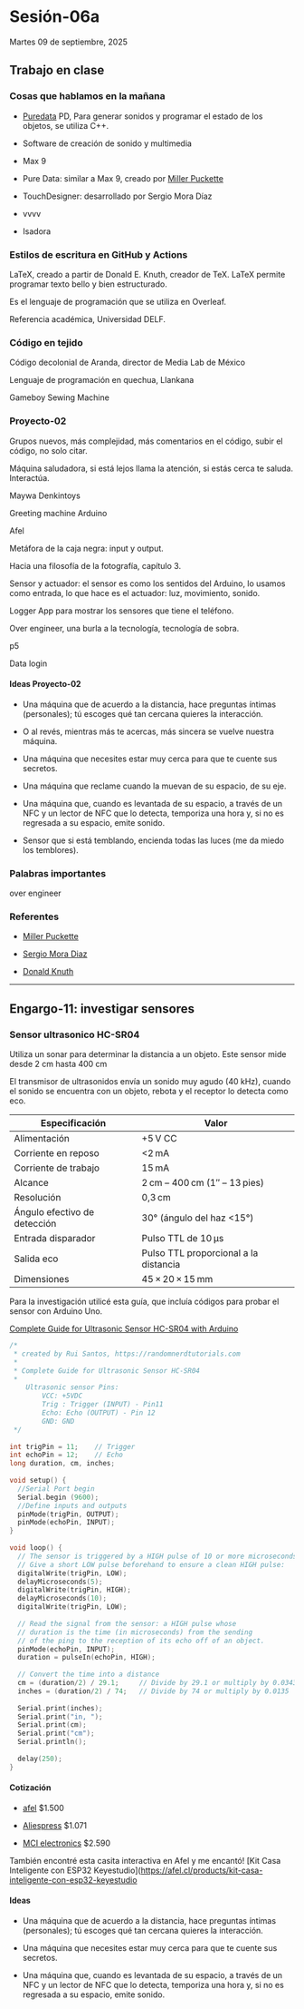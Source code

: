# Sesión-06a

Martes 09 de septiembre, 2025

## Trabajo en clase

### Cosas que hablamos en la mañana

- [Puredata](https://puredata.info/) PD, Para generar sonidos y programar el estado de los objetos, se utiliza C++.

- Software de creación de sonido y multimedia

- Max 9

- Pure Data: similar a Max 9, creado por [Miller Puckette](https://es.wikipedia.org/wiki/Miller_Puckette) 

- TouchDesigner: desarrollado por Sergio Mora Díaz

- vvvv

- Isadora

### Estilos de escritura en GitHub y Actions

LaTeX, creado a partir de Donald E. Knuth, creador de TeX. LaTeX permite programar texto bello y bien estructurado.

Es el lenguaje de programación que se utiliza en Overleaf.

Referencia académica, Universidad DELF.

### Código en tejido

Código decolonial de Aranda, director de Media Lab de México

Lenguaje de programación en quechua, Llankana

Gameboy Sewing Machine

### Proyecto-02

Grupos nuevos, más complejidad, más comentarios en el código, subir el código, no solo citar.

Máquina saludadora, si está lejos llama la atención, si estás cerca te saluda. Interactúa.

Maywa Denkintoys

Greeting machine Arduino

Afel

Metáfora de la caja negra: input y output.

Hacia una filosofía de la fotografía, capítulo 3.

Sensor y actuador: el sensor es como los sentidos del Arduino, lo usamos como entrada, lo que hace es el actuador: luz, movimiento, sonido.

Logger App para mostrar los sensores que tiene el teléfono.

Over engineer, una burla a la tecnología, tecnología de sobra.

p5

Data login

#### Ideas Proyecto-02

- Una máquina que de acuerdo a la distancia, hace preguntas íntimas (personales); tú escoges qué tan cercana quieres la interacción.

- O al revés, mientras más te acercas, más sincera se vuelve nuestra máquina.

- Una máquina que necesites estar muy cerca para que te cuente sus secretos.

- Una máquina que reclame cuando la muevan de su espacio, de su eje.

- Una máquina que, cuando es levantada de su espacio, a través de un NFC y un lector de NFC que lo detecta, temporiza una hora y, si no es regresada a su espacio, emite sonido.

- Sensor que si está temblando, encienda todas las luces (me da miedo los temblores).

### Palabras importantes

over engineer

### Referentes 

- [Miller Puckette](https://es.wikipedia.org/wiki/Miller_Puckette)

- [Sergio Mora Diaz](https://www.sergiomoradiaz.com/)

- [Donald Knuth](https://es.wikipedia.org/wiki/Donald_Knuth)

---

## Engargo-11: investigar sensores

### Sensor ultrasonico HC-SR04

Utiliza un sonar para determinar la distancia a un objeto. Este sensor mide desde 2 cm hasta 400 cm

El transmisor de ultrasonidos envía un sonido muy agudo (40 kHz), cuando el sonido se encuentra con un objeto, rebota y el receptor lo detecta como eco.

| Especificación               | Valor                                  |
|-------------------------------|----------------------------------------|
| Alimentación                  | +5 V CC                                |
| Corriente en reposo            | <2 mA                                   |
| Corriente de trabajo           | 15 mA                                   |
| Alcance                        | 2 cm – 400 cm (1″ – 13 pies)          |
| Resolución                     | 0,3 cm                                  |
| Ángulo efectivo de detección   | 30° (ángulo del haz <15°)             |
| Entrada disparador             | Pulso TTL de 10 µs                      |
| Salida eco                     | Pulso TTL proporcional a la distancia  |
| Dimensiones                    | 45 × 20 × 15 mm                         |

Para la investigación utilicé esta guía, que incluía códigos para probar el sensor con Arduino Uno.

[Complete Guide for Ultrasonic Sensor HC-SR04 with Arduino](https://randomnerdtutorials.com/complete-guide-for-ultrasonic-sensor-hc-sr04/)

```c
/*
 * created by Rui Santos, https://randomnerdtutorials.com
 * 
 * Complete Guide for Ultrasonic Sensor HC-SR04
 *
    Ultrasonic sensor Pins:
        VCC: +5VDC
        Trig : Trigger (INPUT) - Pin11
        Echo: Echo (OUTPUT) - Pin 12
        GND: GND
 */
 
int trigPin = 11;    // Trigger
int echoPin = 12;    // Echo
long duration, cm, inches;
 
void setup() {
  //Serial Port begin
  Serial.begin (9600);
  //Define inputs and outputs
  pinMode(trigPin, OUTPUT);
  pinMode(echoPin, INPUT);
}
 
void loop() {
  // The sensor is triggered by a HIGH pulse of 10 or more microseconds.
  // Give a short LOW pulse beforehand to ensure a clean HIGH pulse:
  digitalWrite(trigPin, LOW);
  delayMicroseconds(5);
  digitalWrite(trigPin, HIGH);
  delayMicroseconds(10);
  digitalWrite(trigPin, LOW);
 
  // Read the signal from the sensor: a HIGH pulse whose
  // duration is the time (in microseconds) from the sending
  // of the ping to the reception of its echo off of an object.
  pinMode(echoPin, INPUT);
  duration = pulseIn(echoPin, HIGH);
 
  // Convert the time into a distance
  cm = (duration/2) / 29.1;     // Divide by 29.1 or multiply by 0.0343
  inches = (duration/2) / 74;   // Divide by 74 or multiply by 0.0135
  
  Serial.print(inches);
  Serial.print("in, ");
  Serial.print(cm);
  Serial.print("cm");
  Serial.println();
  
  delay(250);
}
```

#### Cotización 

- [afel](https://afel.cl/products/sensor-de-ultrasonico-hc-sr04) $1.500

- [Aliespress](https://www.aliexpress.com/p/tesla-landing/index.html) $1.071

- [MCI electronics](https://mcielectronics.cl/shop/product/sensor-de-proximidad-de-ultrasonido-hc-sr04-23582/) $2.590

También encontré esta casita interactiva en Afel y me encantó! [Kit Casa Inteligente con ESP32 Keyestudio](https://afel.cl/products/kit-casa-inteligente-con-esp32-keyestudio

#### Ideas 

- Una máquina que de acuerdo a la distancia, hace preguntas íntimas (personales); tú escoges qué tan cercana quieres la interacción.

- Una máquina que necesites estar muy cerca para que te cuente sus secretos.

- Una máquina que, cuando es levantada de su espacio, a través de un NFC y un lector de NFC que lo detecta, temporiza una hora y, si no es regresada a su espacio, emite sonido.

